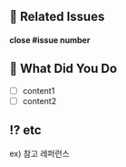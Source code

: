 ## 🎀 Related Issues

#### close #issue number

## 🤔 What Did You Do
- [ ] content1
- [ ] content2

## ⁉️ etc
ex) 참고 레퍼런스
